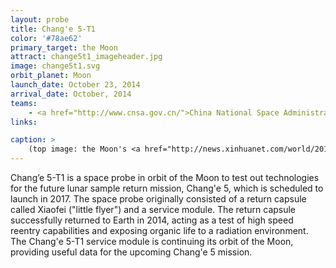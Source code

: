 ```yaml
---
layout: probe
title: Chang'e 5-T1
color: '#78ae62'
primary_target: the Moon
attract: change5t1_imageheader.jpg
image: change5t1.svg
orbit_planet: Moon
launch_date: October 23, 2014
arrival_date: October, 2014
teams:
    - <a href="http://www.cnsa.gov.cn/">China National Space Administration</a>
links:

caption: >
    (top image: the Moon's <a href="http://news.xinhuanet.com/world/2014-10/28/c_1113016268.htm">Mare Marginis</a> as seen by Chang'e 5-T1, Xinhua News/CNSA)
---
```

Chang’e 5-T1 is a space probe in orbit of the Moon to test out technologies for the future lunar sample return mission, Chang'e 5, which is scheduled to launch in 2017. The space probe originally consisted of a return capsule called Xiaofei ("little flyer") and a service module. The return capsule successfully returned to Earth in 2014, acting as a test of high speed reentry capabilities and exposing organic life to a radiation environment. The Chang'e 5-T1 service module is continuing its orbit of the Moon, providing useful data for the upcoming Chang'e 5 mission.

